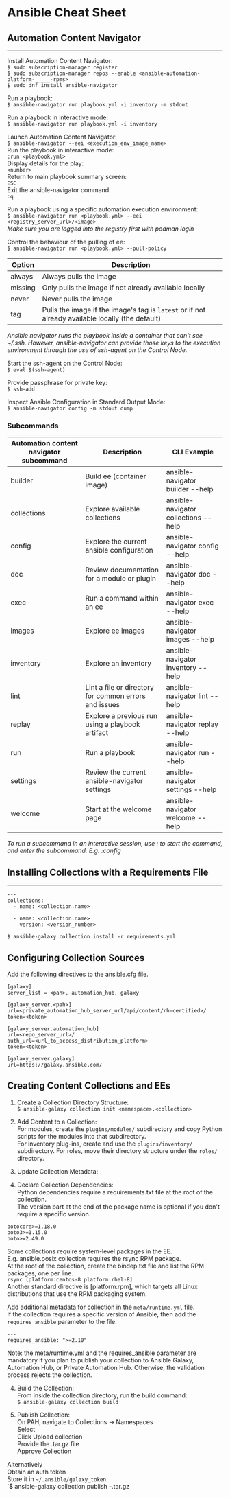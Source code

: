 # Ansible Cheat Sheet

## Automation Content Navigator
---

Install Automation Content Navigator:  
`$ sudo subscription-manager register`  
`$ sudo subscription-manager repos --enable <ansible-automation-platform-_____-rpms>`  
`$ sudo dnf install ansible-navigator`  

Run a playbook:  
`$ ansible-navigator run playbook.yml -i inventory -m stdout`  

Run a playbook in interactive mode:  
`$ ansible-navigator run playbook.yml -i inventory` 

Launch Automation Content Navigator:  
`$ ansible-navigator --eei <execution_env_image_name>`  
Run the playbook in interactive mode:  
`:run <playbook.yml>`  
Display details for the play:  
`<number>`  
Return to main playbook summary screen:  
`ESC`  
Exit the ansible-navigator command:  
`:q`  

Run a playbook using a specific automation execution environment:  
`$ ansible-navigator run <playbook.yml> --eei <registry_server_url>/<image>`  
*Make sure you are logged into the registry first with podman login*

Control the behaviour of the pulling of ee:  
`$ ansible-navigator run <playbook.yml> --pull-policy`

| Option | Description |
| ------ | ----------- |
| always | Always pulls the image |
| missing | Only pulls the image if not already available locally |
| never | Never pulls the image |
| tag | Pulls the image if the image's tag is `latest` or if not already available locally (the default) |

*Ansible navigator runs the playbook inside a container that can't see ~/.ssh. However, ansible-navigator can provide those keys to the execution environment through the use of ssh-agent on the Control Node.* 

Start the ssh-agent on the Control Node:  
`$ eval $(ssh-agent)`

Provide passphrase for private key:  
`$ ssh-add`

Inspect Ansible Configuration in Standard Output Mode:  
`$ ansible-navigator config -m stdout dump`

### Subcommands 
| Automation content navigator subcommand | Description | CLI Example |
| --------------------------------------- | ----------- | ----------- |
| builder | Build ee (container image) | ansible-navigator builder --help |
| collections | Explore available collections | ansible-navigator collections --help |
| config | Explore the current ansible configuration | ansible-navigator config --help |
| doc | Review documentation for a module or plugin | ansible-navigator doc --help |
| exec | Run a command within an ee | ansible-navigator exec --help |
| images | Explore ee images | ansible-navigator images --help |
| inventory | Explore an inventory | ansible-navigator inventory --help |
| lint | Lint a file or directory for common errors and issues | ansible-navigator lint --help |
| replay | Explore a previous run using a playbook artifact | ansible-navigator replay --help |
| run | Run a playbook | ansible-navigator run --help |
| settings | Review the current ansible-navigator settings | ansible-navigator settings --help |
| welcome | Start at the welcome page | ansible-navigator welcome --help |

*To run a subcommand in an interactive session, use : to start the command, and enter the subcommand. E.g. :config* 

## Installing Collections with a Requirements File 
--- 

```
---
collections:
  - name: <collection.name>

  - name: <collection.name>
    version: <version_number>
```

`$ ansible-galaxy collection install -r requirements.yml`

## Configuring Collection Sources

Add the following directives to the ansible.cfg file.

```
[galaxy]
server_list = <pah>, automation_hub, galaxy

[galaxy_server.<pah>]
url=<private_automation_hub_server_url/api/content/rh-certified>/
token=<token>

[galaxy_server.automation_hub]
url=<repo_server_url>/
auth_url=<url_to_access_distribution_platform>
token=<token>

[galaxy_server.galaxy]
url=https://galaxy.ansible.com/
```

## Creating Content Collections and EEs

1. Create a Collection Directory Structure:  
`$ ansible-galaxy collection init <namespace>.<collection>`  

2. Add Content to a Collection:  
For modules, create the `plugins/modules/` subdirectory and copy Python scripts for the modules into that subdirectory.  
For inventory plug-ins, create and use the `plugins/inventory/` subdirectory. 
For roles, move their directory structure under the `roles/` directory.  

3. Update Collection Metadata:  

4. Declare Collection Dependencies:  
Python dependencies require a requirements.txt file at the root of the collection.  
The version part at the end of the package name is optional if you don't require a specific version.  

```
botocore>=1.18.0
boto3>=1.15.0
boto>=2.49.0
```

Some collections require system-level packages in the EE.  
E.g. ansible.posix collection requires the rsync RPM package.  
At the root of the collection, create the bindep.txt file and list the RPM packages, one per line.  
`rsync [platform:centos-8 platform:rhel-8]`  
Another standard directive is [platform:rpm], which targets all Linux distributions that use the RPM packaging system.  

Add additional metadata for collection in the `meta/runtime.yml` file.  
If the collection requires a specific version of Ansible, then add the `requires_ansible` parameter to the file.  
```
---
requires_ansible: ">=2.10"
```  

Note: the meta/runtime.yml and the requires_ansible parameter are mandatory if you plan to publish your collection to Ansible Galaxy, Automation Hub, or Private Automation Hub. Otherwise, the validation process rejects the collection.  

4. Build the Collection:  
From inside the collection directory, run the build command:  
`$ ansible-galaxy collection build`  

5. Publish Collection:  
On PAH, navigate to Collections -> Namespaces  
Select <namespace>  
Click Upload collection  
Provide the .tar.gz file  
Approve Collection  

Alternatively  
Obtain an auth token  
Store it in `~/.ansible/galaxy_token`  
`$ ansible-galaxy collection publish <namespace>-<collection>.tar.gz